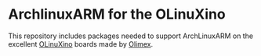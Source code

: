 ArchlinuxARM for the OLinuXino
===

This repository includes packages needed to support ArchLinuxARM on the excellent [OLinuXino](http://www.olimex.com/dev/oli-main.html) boards made by [Olimex](http://www.olimex.com/).


